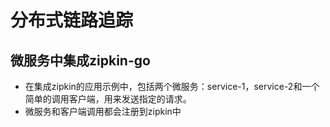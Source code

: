 # 分布式链路追踪
## 微服务中集成zipkin-go
* 在集成zipkin的应用示例中，包括两个微服务：service-1，service-2和一个简单的调用客户端，用来发送指定的请求。
* 微服务和客户端调用都会注册到zipkin中
